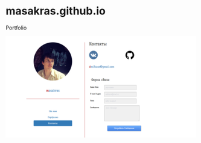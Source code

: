 # masakras.github.io

Portfolio 

![logo](https://github.com/masakras/masakras.github.io/blob/master/masakras_full.PNG)
